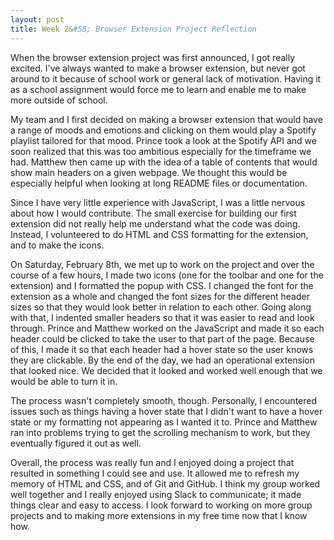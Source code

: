 ```yaml
---
layout: post
title: Week 2&#58; Browser Extension Project Reflection
---
```


When the browser extension project was first announced, I got really excited. I've always wanted to make a browser extension, but never got around to it because of school work or general lack of motivation. Having it as a school assignment would force me to learn and enable me to make more outside of school.

My team and I first decided on making a browser extension that would have a range of moods and emotions and clicking on them would play a Spotify playlist tailored for that mood. Prince took a look at the Spotify API and we soon realized that this was too ambitious especially for the timeframe we had. Matthew then came up with the idea of a table of contents that would show main headers on a given webpage. We thought this would be especially helpful when looking at long README files or documentation.

Since I have very little experience with JavaScript, I was a little nervous about how I would contribute. The small exercise for building our first extension did not really help me understand what the code was doing. Instead, I volunteered to do HTML and CSS formatting for the extension, and to make the icons.

On Saturday, February 8th, we met up to work on the project and over the course of a few hours, I made two icons (one for the toolbar and one for the extension) and I formatted the popup with CSS. I changed the font for the extension as a whole and changed the font sizes for the different header sizes so that they would look better in relation to each other. Going along with that, I indented smaller headers so that it was easier to read and look through. Prince and Matthew worked on the JavaScript and made it so each header could be clicked to take the user to that part of the page. Because of this, I made it so that each header had a hover state so the user knows they are clickable. By the end of the day, we had an operational extension that looked nice. We decided that it looked and worked well enough that we would be able to turn it in.

The process wasn't completely smooth, though. Personally, I encountered issues such as things having a hover state that I didn't want to have a hover state or my formatting not appearing as I wanted it to. Prince and Matthew ran into problems trying to get the scrolling mechanism to work, but they eventually figured it out as well.

Overall, the process was really fun and I enjoyed doing a project that resulted in something I could see and use. It allowed me to refresh my memory of HTML and CSS, and of Git and GitHub. I think my group worked well together and I really enjoyed using Slack to communicate; it made things clear and easy to access. I look forward to working on more group projects and to making more extensions in my free time now that I know how.
